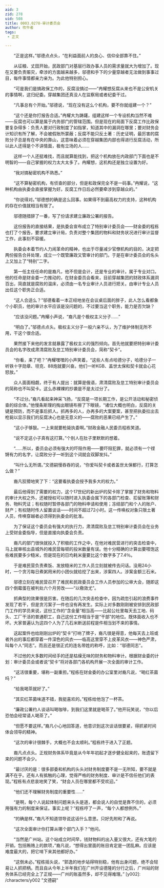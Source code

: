 ```yaml
---
aid: 3
zid: 278
uid: 508
title: 0003.0278-审计委员会
author: 吹牛者
tags: 
 - 正文

---
```




　　“正是这样。”邬德点点头，“在利益面前人的良心、信仰全部靠不住。”

　　从征粮、丈田开始，民政部门对基层行政办事人员的需求量就大为增加了。现在又要负责赈灾，牵涉的方面越来越多，邬德和手下的少量穿越者无法做到事事过目，每件事情都亲力亲为。为此他特别担心。

　　“可是我们是搞政保工作的，反腐没搞过——”冉耀想反腐从来也不是公安机关的事情啊，这归纪委。穿越集团还真没人在监察局或者纪委干过。

　　“凡事总有个开始。”邬德说，“现在没有这么个机构，要不你就组建一个？”

　　“这个还是你打报告合适。”冉耀大为踌躇，组建这样一个专设机构当然不难——反腐也可以算是属于内务部门的管辖范围。但是现在的局面下反腐工作比政保要复杂得多：负责人要对行政制度了如指掌，知道其中的漏洞在哪里；要对财务会计知识有所了解，不会被假账所蒙蔽；反腐不能只反土著：历史证明，最厉害的腐败分子总是有在中央的靠山，这意味着必须在穿越集团内部也得进行反腐活动，所以此人还得是个不讲情面，极有立场的人……

　　这样一个人还挺难找，而且就算能找到，把这个机构放在内政部门下面也是不明智的——自己掌握的权力太大太多了。冉耀想，这机构还是独立设置为好。

　　“我对搞秘密机构不熟悉。”

　　“这不算秘密机构，有侦查的部分，但是和政保完全不是一码事。”冉耀说，“这种机构由执委会直接掌握为好。反腐工作日后必然要牵涉到穿越众的。”

　　“你说得对。”邬德想的确是这么回事。如果得不到最高权力的支持，这种机构的存在价值就相当有限了。

　　邬德随措辞了一番，写了份请求建立廉政公署的报告。

　　这份报告的直接结果，是执委会宣布成立了特别审计委员会——财金委的程栋也打了个报告，要求建立审计局，负责对整个集团的物料和财务状况进行审计监督工作，此事刻不容缓。

　　执委会本着节约人力闹革命的精神，也出于尽量减少官僚机构的目的，决定把两份报告合并处理，成立一个既管廉政又管审计的部门。于是在审计委员会的名头上又加上了“特别”二字。

　　第一任主任任命的是裔凡，他不但是会计，还是专业的审计。属于专业对口。他的任命是财金委一力推动的，在财金委员会看来，目前穿越集团的财政体系漏洞百出，简直就是腐败的温床，必须由一名专业审计人员进行把关。由审计专业人员出任这个职务正合适。

　　“这人合适么？”邬德看着一本正经地坐在会议桌后面的胖子，此人怎么看都象个小职员，他的审计水平应该是没问题的，不过要当这个职务，能力是否欠缺？

　　“应该没问题。”冉耀小声说，“裔凡是个极权主义分子……”

　　“明白了。”邬德点点头。极权主义分子一般六亲不认，为了维护体制无所不用，干这个很合适。

　　果然接下来他的发言就暴露了极权主义的强烈倾向。首先他就要把特别审计委员会的名字改成肃清腐败及怠工特别审计委员会，简称“契卡”。

　　“你看，来了吧？”冉耀嘿嘿的小声笑着，“这些人有点哈德分子，哈德分子一听铁十字勋章、坦克、88炮就要兴奋。他们一听KGB、盖世太保和契卡就会心花怒放。”

　　众人面面相觑，终于有人提出：就算是俄语，肃清腐败及怠工特别审计委员会的简称也不叫契卡。这么赤裸裸的抄袭是不是太过分了。

　　“不过分。”裔凡看起来神采飞扬，“反腐是一项长期工作，是公开活动和秘密侦查的综合体。”他慢条斯理的掏出眼镜布擦了下眼镜，“诸位大概也明白，反腐的关键是预防，而不是事后抓人。抓再多的人，办再多的大案要案，甚至把执委拉出去枪毙以显示我们的反腐决心也是无意义的——腐败的恶果已经产生了。”

　　“这小子够狠。一上来就要枪毙执委啊。”财政金融人民委员程栋笑道。

　　“说不定这小子真有这打算。”个别人在肚子里默默的想着。

　　“……所以，委员会必须有强大的吓阻作用——要吓阻犯罪，就必须有一个铿锵有力的名字，让腐败分子一听到这个词就会双脚发抖。”

　　“叫什么无所谓。”文德嗣慢吞吞的说，“你爱叫契卡或者盖世太保都行，打算怎么做？”

　　裔凡狡猾地笑了下：“这要看执委会授予我多大的权力。”

　　最后他得到了需要的权力，这个17世纪的新出炉的契卡除了掌握了财务和物料的审计大权之外，还被授权可以随时进入执委会属下的各部门检查、扣留账簿和财务、物料凭证；有权随时暂停各部门的物料申请和使用；冻结部门和个人的账户、财产；有权随时传人留置谈话——时间不超过72小时。这一传唤权对象只限土著人员，传唤穿越者必须得到执委会的批准。

　　为了保证这个委员会有强大的执行力，肃清腐败及怠工特别审计委员会在业务上受财金委指导，但是直接向执委会负责。

　　裔凡的部门很快就投入了积极的工作之中，在他对难民营进行的突击检查中，马上就审核出县城外的难民营每顿的投米数量有误。他十分精确的计算出要喂饱这些难民要多少糙米，但是现在的日均耗米量要比这个数字多了7.4％。

　　于是难民营负责煮饭、发放糙米的工作人员立刻就被传去问话。没用24小时，一个贪污每日煮粥用米的小团伙就给挖了出来，涉案四人。涉案金额三石米。

　　邬德立刻在难民营召开了难民和民政委员会工作人员参加的公审大会，随即这四个倒霉蛋在被判处六个月劳改——“以儆效尤”。

　　抓典型的效果很是厉害。在随后的几次突击检查中，因为疏忽引起的浪费事件发现了若干，但是贪污案子一件也没有再发生。实际上对多数刚刚被安排到民政部门工作的学员来说，这份工作的“含金量”相当高——比起公社里每天去工地、码头、工厂干活的普通职工，自己这份工作相当于是“干部”的地位。既体面收入也不坏。大家普遍认为这四个人为了几石米断送前程是件相当划不来的事情。

　　这起案件也给刚刚出炉的“契卡”打响了牌子，裔凡很是得意，他每天去上班或者外出的事后都穿着一件深色的风衣——临高这里穿不上皮革风衣——神色严肃，叫每个人“同志”。而且还是很正式的连名带姓的称呼，比如：“邬德同志”。

　　不过他的大多数时间经手的还是枯燥无味的财务和物料审计。根据财金委的计划：审计委员会或者说“契卡”将对各部门各机构开展一次全面的审计工作。

　　“这活很重要，堪称一副重担。”程栋在财金委的办公室里对裔凡说，“喝红茶菌吗？”

　　“给我喝茶就好了。”

　　“其实红茶菌味道不错，我挺喜欢的。”程栋给他泡了一杯茶。

　　“廉政公署约人谈话叫喝咖啡，到我们这里就是喝茶了。”他开玩笑说，“你以后恐怕会经常请人喝茶了。”

　　“但愿不要这样。”裔凡小心地回答道，他意识到这次谈话很要紧，得抓紧时间体会领导的精神。

　　“这次的审计很棘手，大概也不会太顺利。”程栋终于进入了正题。

　　裔凡点点头。正规财务体系毕竟是从今年年初起才逐步健全起来的，账遗留下来的问题不会少。

　　“最讨厌的是：很多部委和机构的头头对财务制度要不是一无所知，要不就是满不在乎。还有人有抵触的心理，觉得严格的财务制度、审计是不信任他们的表现。”程栋有点悲哀地笑了笑，“财会人员在哪里都不受欢迎。”

　　“他们还不理解财务制度的重要性……”

　　“是啊，每个人说起体制问题来头头是道，都会说人的自觉是靠不住的，必须用强有力的制度来保证。事实上呢？”程栋哼了一声，“每个人都想例外。”

　　“的确是样。”裔凡不知道领导说这话什么意思。只好先附和了再说。

　　“这次全面审计你打算从哪个部门入手？”他问。

　　“当然是广州站。这个站成立时间早，钱财物料的出入量又很大，还有大笔的开销，包括贿赂上的款项，”裔凡说，“想得出里面的账目肯定是一团乱麻。应该是难度最大的，把它啃下来其他都好办。”

　　“这倒未必。”程栋摇头说，“郭逸的地步站得特别稳，他有出身问题，绝不会轻易让人抓把柄。而且自从今年上半年我们在广州开设德隆的分行之后，广州站的财务体系已经完全上了正规——广州的账虽然多，却不见得难理。”
[y002]: /characters/y002 "文德嗣"


